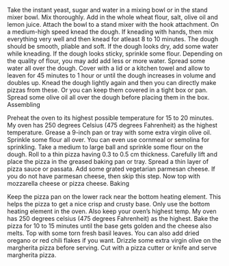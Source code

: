 Take the instant yeast, sugar and water in a mixing bowl or in the stand mixer bowl. Mix thoroughly.
Add in the whole wheat flour, salt, olive oil and lemon juice.
Attach the bowl to a stand mixer with the hook attachment. On a medium-high speed knead the dough. If kneading with hands, then mix everything very well and then knead for atleast 8 to 10 minutes.
The dough should be smooth, pliable and soft. If the dough looks dry, add some water while kneading. If the dough looks sticky, sprinkle some flour. Depending on the quality of flour, you may add add less or more water.
Spread some water all over the dough.
Cover with a lid or a kitchen towel and allow to leaven for 45 minutes to 1 hour or until the dough increases in volume and doubles up. 
Knead the dough lightly again and then you can directly make pizzas from these. Or you can keep them covered in a tight box or pan. Spread some olive oil all over the dough before placing them in the box.
Assembling

Preheat the oven to its highest possible temperature for 15 to 20 minutes. My oven has 250 degrees Celsius (475 degrees Fahrenheit) as the highest temperature.
Grease a 9-inch pan or tray with some extra virgin olive oil. Sprinkle some flour all over. You can even use cornmeal or semolina for sprinkling.
Take a medium to large ball and sprinkle some flour on the dough.
Roll to a thin pizza having 0.3 to 0.5 cm thickness.
Carefully lift and place the pizza in the greased baking pan or tray.
Spread a thin layer of pizza sauce or passata.
Add some grated vegetarian parmesan cheese. If you do not have parmesan cheese, then skip this step.
Now top with mozzarella cheese or pizza cheese.
Baking

Keep the pizza pan on the lower rack near the bottom heating element. This helps the pizza to get a nice crisp and crusty base. Only use the bottom heating element in the oven. Also keep your oven’s highest temp. My oven has 250 degrees celsius (475 degrees Fahrenheit) as the highest.
Bake the pizza for 10 to 15 minutes until the base gets golden and the cheese also melts. 
Top with some torn fresh basil leaves. 
You can also add dried oregano or red chili flakes if you want. Drizzle some extra virgin olive on the margherita pizza before serving.
Cut with a pizza cutter or knife and serve margherita pizza. 